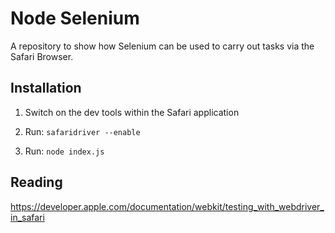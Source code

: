 # Node Selenium

A repository to show how Selenium can be used to carry out tasks via the
Safari Browser.

## Installation

1. Switch on the dev tools within the Safari application

2. Run: ````safaridriver --enable````

3. Run: ````node index.js````

## Reading

<https://developer.apple.com/documentation/webkit/testing_with_webdriver_in_safari>
